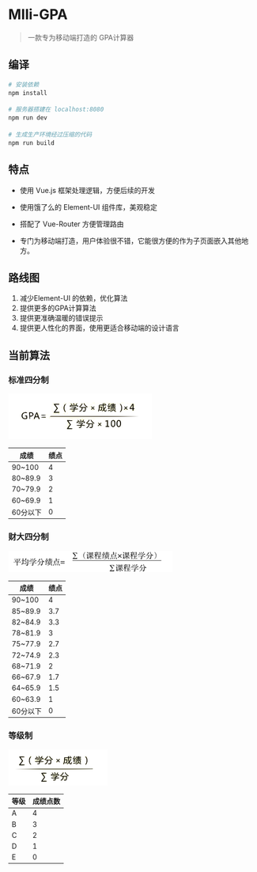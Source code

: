 # MIli-GPA

> 一款专为移动端打造的 GPA计算器

## 编译

``` bash
# 安装依赖
npm install

# 服务器搭建在 localhost:8080
npm run dev

# 生成生产环境经过压缩的代码
npm run build
```

## 特点

+ 使用 Vue.js 框架处理逻辑，方便后续的开发


+ 使用饿了么的 Element-UI 组件库，美观稳定
+ 搭配了 Vue-Router 方便管理路由
+ 专门为移动端打造，用户体验很不错，它能很方便的作为子页面嵌入其他地方。

## 路线图

1. 减少Element-UI 的依赖，优化算法
2. 提供更多的GPA计算算法
3. 提供更准确温暖的错误提示
4. 提供更人性化的界面，使用更适合移动端的设计语言

## 当前算法

### 标准四分制

![standMathML](src/components/helpDialog/standMathML.png)

| 成绩      | 绩点   |
| ------- | ---- |
| 90~100  | 4    |
| 80~89.9 | 3    |
| 70~79.9 | 2    |
| 60~69.9 | 1    |
| 60分以下   | 0    |

### 财大四分制

![caidaMathML](src/components/helpDialog/caidaMathML.png)

| 成绩      | 绩点   |
| ------- | ---- |
| 90~100  | 4    |
| 85~89.9 | 3.7  |
| 82~84.9 | 3.3  |
| 78~81.9 | 3    |
| 75~77.9 | 2.7  |
| 72~74.9 | 2.3  |
| 68~71.9 | 2    |
| 66~67.9 | 1.7  |
| 64~65.9 | 1.5  |
| 60~63.9 | 1    |
| 60分以下   | 0    |

### 等级制

![rankMathML](src/components/helpDialog/rankMathML.png)

| 等级   | 成绩点数 |
| ---- | ---- |
| A    | 4    |
| B    | 3    |
| C    | 2    |
| D    | 1    |
| E    | 0    |


